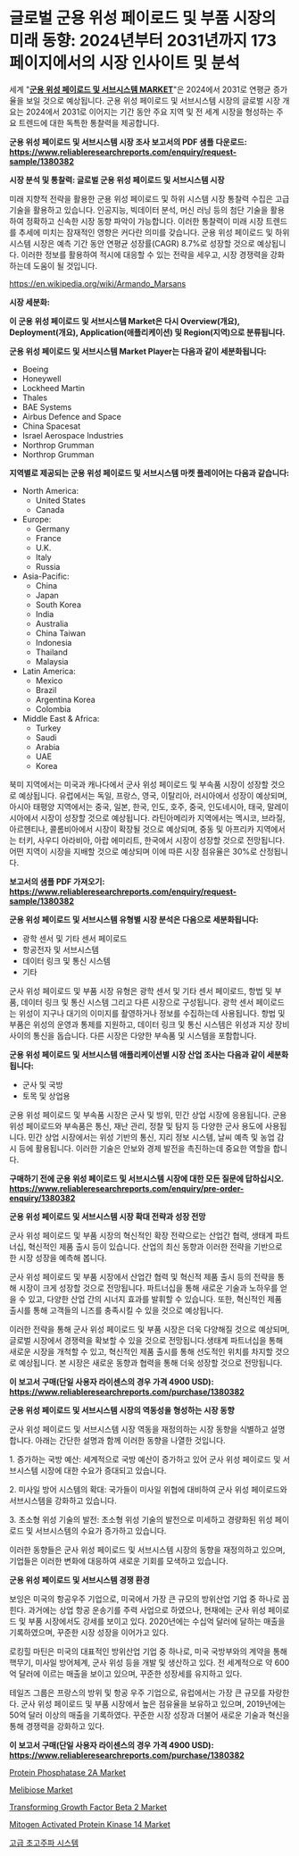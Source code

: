 <p><h1>글로벌 군용 위성 페이로드 및 부품 시장의 미래 동향: 2024년부터 2031년까지 173페이지에서의 시장 인사이트 및 분석</h1></p><p>세계 "<strong><a href="https://www.reliableresearchreports.com/military-satellite-payloads-and-subsystems-r1380382">군용 위성 페이로드 및 서브시스템 MARKET</a></strong>"은 2024에서 2031로 연평균 증가율을 보일 것으로 예상됩니다. 군용 위성 페이로드 및 서브시스템 시장의 글로벌 시장 개요는 2024에서 2031로 이어지는 기간 동안 주요 지역 및 전 세계 시장을 형성하는 주요 트렌드에 대한 독특한 통찰력을 제공합니다.</p>
<p><strong>군용 위성 페이로드 및 서브시스템 시장 조사 보고서의 PDF 샘플 다운로드: <a href="https://www.reliableresearchreports.com/enquiry/request-sample/1380382">https://www.reliableresearchreports.com/enquiry/request-sample/1380382</a></strong></p>
<p><strong>시장 분석 및 통찰력: 글로벌 군용 위성 페이로드 및 서브시스템 시장</strong></p>
<p><p>미래 지향적 전략을 활용한 군용 위성 페이로드 및 하위 시스템 시장 통찰력 수집은 고급 기술을 활용하고 있습니다. 인공지능, 빅데이터 분석, 머신 러닝 등의 첨단 기술을 활용하여 정확하고 신속한 시장 동향 파악이 가능합니다. 이러한 통찰력이 미래 시장 트렌드를 추세에 미치는 잠재적인 영향은 커다란 의미를 갖습니다. 군용 위성 페이로드 및 하위 시스템 시장은 예측 기간 동안 연평균 성장률(CAGR) 8.7%로 성장할 것으로 예상됩니다. 이러한 정보를 활용하여 적시에 대응할 수 있는 전략을 세우고, 시장 경쟁력을 강화하는데 도움이 될 것입니다.</p></p>
<p><a href="%7CAUTHORITHY_DOMAIN_URL%7C">https://en.wikipedia.org/wiki/Armando_Marsans</a></p>
<p><strong>시장 세분화:</strong></p>
<p><strong>이 군용 위성 페이로드 및 서브시스템 Market은 다시 Overview(개요), Deployment(개요), Application(애플리케이션) 및 Region(지역)으로 분류됩니다.</strong></p>
<p><strong>군용 위성 페이로드 및 서브시스템 Market Player는 다음과 같이 세분화됩니다:</strong></p>
<p><ul><li>Boeing</li><li>Honeywell</li><li>Lockheed Martin</li><li>Thales</li><li>BAE Systems</li><li>Airbus Defence and Space</li><li>China Spacesat</li><li>Israel Aerospace Industries</li><li>Northrop Grumman</li><li>Northrop Grumman</li></ul></p>
<p><strong>지역별로 제공되는 군용 위성 페이로드 및 서브시스템 마켓 플레이어는 다음과 같습니다:</strong></p>
<p><ul>
    <li>
        North America:
        <ul>
            <li>United States</li>
            <li>Canada</li>
        </ul>
    </li>
    <li>
        Europe:
        <ul>
            <li>Germany</li>
            <li>France</li>
            <li>U.K.</li>
            <li>Italy</li>
            <li>Russia</li>
        </ul>
    </li>
    <li>
        Asia-Pacific:
        <ul>
            <li>China</li>
            <li>Japan</li>
            <li>South Korea</li>
            <li>India</li>
            <li>Australia</li>
            <li>China Taiwan</li>
            <li>Indonesia</li>
            <li>Thailand</li>
            <li>Malaysia</li>
        </ul>
    </li>
    <li>
        Latin America:
        <ul>
            <li>Mexico</li>
            <li>Brazil</li>
            <li>Argentina Korea</li>
            <li>Colombia</li>
        </ul>
    </li>
    <li>
        Middle East & Africa:
        <ul>
            <li>Turkey</li>
            <li>Saudi</li>
            <li>Arabia</li>
            <li>UAE</li>
            <li>Korea</li>
        </ul>
    </li>
    </ul></p>
<p><p>북미 지역에서는 미국과 캐나다에서 군사 위성 페이로드 및 부속품 시장이 성장할 것으로 예상됩니다. 유럽에서는 독일, 프랑스, 영국, 이탈리아, 러시아에서 성장이 예상되며, 아시아 태평양 지역에서는 중국, 일본, 한국, 인도, 호주, 중국, 인도네시아, 태국, 말레이시아에서 시장이 성장할 것으로 예상됩니다. 라틴아메리카 지역에서는 멕시코, 브라질, 아르헨티나, 콜롬비아에서 시장이 확장될 것으로 예상되며, 중동 및 아프리카 지역에서는 터키, 사우디 아라비아, 아랍 에미리트, 한국에서 시장이 성장할 것으로 전망됩니다. 어떤 지역이 시장을 지배할 것으로 예상되며 이에 따른 시장 점유율은 30%로 산정됩니다.</p></p>
<p><strong>보고서의 샘플 PDF 가져오기: <a href="https://www.reliableresearchreports.com/enquiry/request-sample/1380382">https://www.reliableresearchreports.com/enquiry/request-sample/1380382</a></strong></p>
<p><strong>군용 위성 페이로드 및 서브시스템 유형별 시장 분석은 다음으로 세분화됩니다:</strong></p>
<p><ul><li>광학 센서 및 기타 센서 페이로드</li><li>항공전자 및 서브시스템</li><li>데이터 링크 및 통신 시스템</li><li>기타</li></ul></p>
<p><p>군사 위성 페이로드 및 부품 시장 유형은 광학 센서 및 기타 센서 페이로드, 항법 및 부품, 데이터 링크 및 통신 시스템 그리고 다른 시장으로 구성됩니다. 광학 센서 페이로드는 위성이 지구나 대기의 이미지를 촬영하거나 정보를 수집하는데 사용됩니다. 항법 및 부품은 위성의 운영과 통제를 지원하고, 데이터 링크 및 통신 시스템은 위성과 지상 장비 사이의 통신을 돕습니다. 다른 시장은 다양한 부속품 및 시스템을 포함합니다.</p></p>
<p><strong>군용 위성 페이로드 및 서브시스템 애플리케이션별 시장 산업 조사는 다음과 같이 세분화됩니다:</strong></p>
<p><ul><li>군사 및 국방</li><li>토목 및 상업용</li></ul></p>
<p><p>군용 위성 페이로드 및 부속품 시장은 군사 및 방위, 민간 상업 시장에 응용됩니다. 군용 위성 페이로드와 부속품은 통신, 재난 관리, 정찰 및 탐지 등 다양한 군사 용도에 사용됩니다. 민간 상업 시장에서는 위성 기반의 통신, 지리 정보 시스템, 날씨 예측 및 농업 감시 등에 활용됩니다. 이러한 기술은 안보와 경제 발전을 촉진하는데 중요한 역할을 합니다.</p></p>
<p><strong>구매하기 전에 군용 위성 페이로드 및 서브시스템 시장에 대한 모든 질문에 답하십시오. <a href="https://www.reliableresearchreports.com/enquiry/pre-order-enquiry/1380382">https://www.reliableresearchreports.com/enquiry/pre-order-enquiry/1380382</a></strong></p>
<p><strong>군용 위성 페이로드 및 서브시스템 시장 확대 전략과 성장 전망</strong></p>
<p><p>군사 위성 페이로드 및 부품 시장의 혁신적인 확장 전략으로는 산업간 협력, 생태계 파트너십, 혁신적인 제품 출시 등이 있습니다. 산업의 최신 동향과 이러한 전략을 기반으로 한 시장 성장을 예측해 봅니다. </p><p>군사 위성 페이로드 및 부품 시장에서 산업간 협력 및 혁신적 제품 출시 등의 전략을 통해 시장이 크게 성장할 것으로 전망됩니다. 파트너십을 통해 새로운 기술과 노하우를 얻을 수 있고, 다양한 산업 간의 시너지 효과를 발휘할 수 있습니다. 또한, 혁신적인 제품 출시를 통해 고객들의 니즈를 충족시킬 수 있을 것으로 예상됩니다.</p><p>이러한 전략을 통해 군사 위성 페이로드 및 부품 시장은 더욱 다양해질 것으로 예상되며, 글로벌 시장에서 경쟁력을 확보할 수 있을 것으로 전망됩니다.생태계 파트너십을 통해 새로운 시장을 개척할 수 있고, 혁신적인 제품 출시를 통해 선도적인 위치를 차지할 것으로 예상됩니다. 본 시장은 새로운 동향과 협력을 통해 더욱 성장할 것으로 전망됩니다.</p></p>
<p><strong>이 보고서 구매(단일 사용자 라이센스의 경우 가격 4900 USD): <a href="https://www.reliableresearchreports.com/purchase/1380382">https://www.reliableresearchreports.com/purchase/1380382</a></strong></p>
<p><strong>군용 위성 페이로드 및 서브시스템 시장의 역동성을 형성하는 시장 동향</strong></p>
<p><p>군사 위성 페이로드 및 서브시스템 시장 역동을 재정의하는 시장 동향을 식별하고 설명합니다. 아래는 간단한 설명과 함께 이러한 동향을 나열한 것입니다.</p><p>1. 증가하는 국방 예산: 세계적으로 국방 예산이 증가하고 있어 군사 위성 페이로드 및 서브시스템 시장에 대한 수요가 증대되고 있습니다.</p><p>2. 미사일 방어 시스템의 확대: 국가들이 미사일 위협에 대비하여 군사 위성 페이로드와 서브시스템을 강화하고 있습니다.</p><p>3. 초소형 위성 기술의 발전: 초소형 위성 기술의 발전으로 미세하고 경량화된 위성 페이로드 및 서브시스템의 수요가 증가하고 있습니다.</p><p>이러한 동향들은 군사 위성 페이로드 및 서브시스템 시장의 동향을 재정의하고 있으며, 기업들은 이러한 변화에 대응하여 새로운 기회를 모색하고 있습니다.</p></p>
<p><strong>군용 위성 페이로드 및 서브시스템 경쟁 환경</strong></p>
<p><p>보잉은 미국의 항공우주 기업으로, 미국에서 가장 큰 규모의 방위산업 기업 중 하나로 꼽힌다. 과거에는 상업 항공 운송기를 주력 사업으로 하였으나, 현재에는 군사 위성 페이로드 및 부품 시장에서도 강세를 보이고 있다. 2020년에는 수십억 달러에 달하는 매출을 기록하였으며, 꾸준한 시장 성장을 이어가고 있다.</p><p>로킹힐 마틴은 미국의 대표적인 방위산업 기업 중 하나로, 미국 국방부와의 계약을 통해 핵무기, 미사일 방어체계, 군사 위성 등을 개발 및 생산하고 있다. 전 세계적으로 약 600억 달러에 이르는 매출을 보이고 있으며, 꾸준한 성장세를 유지하고 있다.</p><p>테일즈 그룹은 프랑스의 방위 및 항공 우주 기업으로, 유럽에서는 가장 큰 규모를 자랑한다. 군사 위성 페이로드 및 부품 시장에서 높은 점유율을 보유하고 있으며, 2019년에는 50억 달러 이상의 매출을 기록하였다. 꾸준한 시장 성장과 더불어 새로운 기술과 혁신을 통해 경쟁력을 강화하고 있다.</p></p>
<p><strong>이 보고서 구매(단일 사용자 라이센스의 경우 가격 4900 USD): <a href="https://www.reliableresearchreports.com/purchase/1380382">https://www.reliableresearchreports.com/purchase/1380382</a></strong></p>
<p><p><a href="https://github.com/BurtonGALEN/Market-Research-Report-List-1/blob/main/protein-phosphatase-2a-market.md">Protein Phosphatase 2A Market</a></p><p><a href="https://github.com/hlspriggs/Market-Research-Report-List-1/blob/main/melibiose-market.md">Melibiose Market</a></p><p><a href="https://github.com/VincentButlerjXXf/Market-Research-Report-List-1/blob/main/transforming-growth-factor-beta-2-market.md">Transforming Growth Factor Beta 2 Market</a></p><p><a href="https://github.com/nusratjahan12006/Market-Research-Report-List-2/blob/main/mitogen-activated-protein-kinase-14-market.md">Mitogen Activated Protein Kinase 14 Market</a></p><p><a href="https://github.com/sougarounis/Market-Research-Report-List-5/blob/main/302930685112.md">고급 초고주파 시스템</a></p></p>